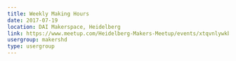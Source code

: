 ```yaml
---
title: Weekly Making Hours
date: 2017-07-19
location: DAI Makerspace, Heidelberg
link: https://www.meetup.com/Heidelberg-Makers-Meetup/events/xtqvnlywkbzb/
usergroup: makershd
type: usergroup
---
```

